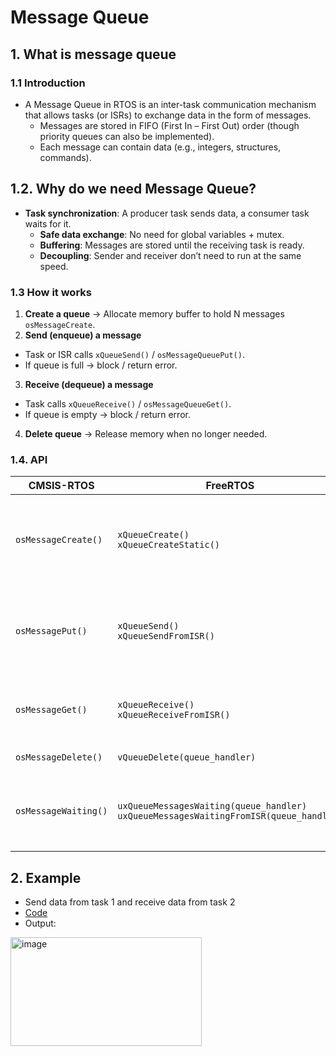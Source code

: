 # Message Queue 

## 1. What is message queue 

### 1.1 Introduction
- A Message Queue in RTOS is an inter-task communication mechanism that allows tasks (or ISRs) to exchange data in the form of messages.
  - Messages are stored in FIFO (First In – First Out) order (though priority queues can also be implemented).
  - Each message can contain data (e.g., integers, structures, commands).

## 1.2. Why do we need Message Queue?

- **Task synchronization**: A producer task sends data, a consumer task waits for it.
  - **Safe data exchange**: No need for global variables + mutex.
  - **Buffering**: Messages are stored until the receiving task is ready.
  - **Decoupling**: Sender and receiver don’t need to run at the same speed.
 
### 1.3 How it works

1. **Create a queue** → Allocate memory buffer to hold N messages `osMessageCreate`.
2. **Send (enqueue) a message**
  - Task or ISR calls `xQueueSend()` / `osMessageQueuePut()`.
  - If queue is full → block / return error.
3. **Receive (dequeue) a message**
  - Task calls `xQueueReceive()` / `osMessageQueueGet()`.
  - If queue is empty → block / return error.
4. **Delete queue** → Release memory when no longer needed.

### 1.4. API

| **CMSIS-RTOS**       | **FreeRTOS**                                                                                | **Explanation**                                                                                                                            |
| -------------------- | ------------------------------------------------------------------------------------------- | ------------------------------------------------------------------------------------------------------------------------------------------ |
| `osMessageCreate()`  | `xQueueCreate()` <br> `xQueueCreateStatic()`                                                | Creates a message queue. In FreeRTOS, you can use **dynamic allocation** (`xQueueCreate`) or **static allocation** (`xQueueCreateStatic`). |
| `osMessagePut()`     | `xQueueSend()` <br> `xQueueSendFromISR()`                                                   | Sends (puts) a message into the queue. The ISR version (`xQueueSendFromISR`) is used inside an interrupt.                                  |
| `osMessageGet()`     | `xQueueReceive()` <br> `xQueueReceiveFromISR()`                                             | Receives (gets) a message from the queue. The ISR version is safe to use inside interrupts.                                                |
| `osMessageDelete()`  | `vQueueDelete(queue_handler)`                                                               | Deletes a queue and frees its resources.                                                                                                   |
| `osMessageWaiting()` | `uxQueueMessagesWaiting(queue_handler)` <br> `uxQueueMessagesWaitingFromISR(queue_handler)` | Returns the number of messages currently stored in the queue. Helps check if data is pending.                                              |

## 2. Example 

- Send data from task 1 and receive data from task 2
- [Code](Example/main.c)
- Output:

<img width="306" height="174" alt="image" src="https://github.com/user-attachments/assets/7beedad1-2236-4c32-bb93-224e9bbf043b" />
